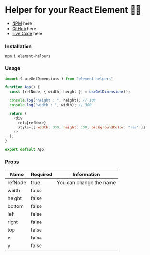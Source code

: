# Helper for your React Element :star2::star2:

* [NPM](https://www.npmjs.com/package/element-helpers) here
* [GitHub](https://github.com/thoriqdharmawan/element-helpers) here
* [Live Code](https://github.com/thoriqdharmawan/element-helpers/blob/main/src/App.js) here

### Installation

```
npm i element-helpers
```

### Usage

```javascript
import { useGetDimensions } from "element-helpers";

function App() {
  const [refNode, { width, height }] = useGetDimensions();

  console.log("height : ", height); // 100
  console.log("width : ", width); // 300

  return (
    <div
      ref={refNode}
      style={{ width: 300, height: 100, backgroundColor: "red" }}
    />
  );
}

export default App;

```


### Props

Name | Required | Information
---- | ----- | ----
refNode | true | You can change the name
width | false
height | false
bottom | false
left | false
right | false
top | false
x | false
y | false